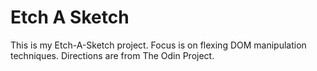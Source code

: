 # Etch A Sketch
This is my Etch-A-Sketch project. Focus is on flexing DOM manipulation techniques. Directions are from The Odin Project.
